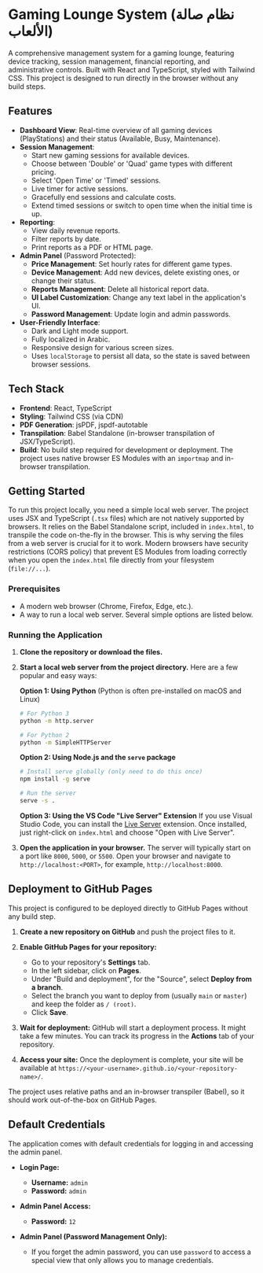 # Gaming Lounge System (نظام صالة الألعاب)

A comprehensive management system for a gaming lounge, featuring device tracking, session management, financial reporting, and administrative controls. Built with React and TypeScript, styled with Tailwind CSS. This project is designed to run directly in the browser without any build steps.

## Features

- **Dashboard View**: Real-time overview of all gaming devices (PlayStations) and their status (Available, Busy, Maintenance).
- **Session Management**:
  - Start new gaming sessions for available devices.
  - Choose between 'Double' or 'Quad' game types with different pricing.
  - Select 'Open Time' or 'Timed' sessions.
  - Live timer for active sessions.
  - Gracefully end sessions and calculate costs.
  - Extend timed sessions or switch to open time when the initial time is up.
- **Reporting**:
  - View daily revenue reports.
  - Filter reports by date.
  - Print reports as a PDF or HTML page.
- **Admin Panel** (Password Protected):
  - **Price Management**: Set hourly rates for different game types.
  - **Device Management**: Add new devices, delete existing ones, or change their status.
  - **Reports Management**: Delete all historical report data.
  - **UI Label Customization**: Change any text label in the application's UI.
  - **Password Management**: Update login and admin passwords.
- **User-Friendly Interface**:
  - Dark and Light mode support.
  - Fully localized in Arabic.
  - Responsive design for various screen sizes.
  - Uses `localStorage` to persist all data, so the state is saved between browser sessions.

## Tech Stack

- **Frontend**: React, TypeScript
- **Styling**: Tailwind CSS (via CDN)
- **PDF Generation**: jsPDF, jspdf-autotable
- **Transpilation**: Babel Standalone (in-browser transpilation of JSX/TypeScript).
- **Build**: No build step required for development or deployment. The project uses native browser ES Modules with an `importmap` and in-browser transpilation.


## Getting Started

To run this project locally, you need a simple local web server. The project uses JSX and TypeScript (`.tsx` files) which are not natively supported by browsers. It relies on the Babel Standalone script, included in `index.html`, to transpile the code on-the-fly in the browser. This is why serving the files from a web server is crucial for it to work. Modern browsers have security restrictions (CORS policy) that prevent ES Modules from loading correctly when you open the `index.html` file directly from your filesystem (`file://...`).

### Prerequisites

- A modern web browser (Chrome, Firefox, Edge, etc.).
- A way to run a local web server. Several simple options are listed below.

### Running the Application

1.  **Clone the repository or download the files.**

2.  **Start a local web server from the project directory.** Here are a few popular and easy ways:

    **Option 1: Using Python** (Python is often pre-installed on macOS and Linux)
    ```bash
    # For Python 3
    python -m http.server

    # For Python 2
    python -m SimpleHTTPServer
    ```

    **Option 2: Using Node.js and the `serve` package**
    ```bash
    # Install serve globally (only need to do this once)
    npm install -g serve

    # Run the server
    serve -s .
    ```

    **Option 3: Using the VS Code "Live Server" Extension**
    If you use Visual Studio Code, you can install the [Live Server](https://marketplace.visualstudio.com/items?itemName=ritwickdey.LiveServer) extension. Once installed, just right-click on `index.html` and choose "Open with Live Server".

3.  **Open the application in your browser.**
    The server will typically start on a port like `8000`, `5000`, or `5500`. Open your browser and navigate to `http://localhost:<PORT>`, for example, `http://localhost:8000`.

## Deployment to GitHub Pages

This project is configured to be deployed directly to GitHub Pages without any build step.

1.  **Create a new repository on GitHub** and push the project files to it.

2.  **Enable GitHub Pages for your repository:**
    - Go to your repository's **Settings** tab.
    - In the left sidebar, click on **Pages**.
    - Under "Build and deployment", for the "Source", select **Deploy from a branch**.
    - Select the branch you want to deploy from (usually `main` or `master`) and keep the folder as `/ (root)`.
    - Click **Save**.

3.  **Wait for deployment:** GitHub will start a deployment process. It might take a few minutes. You can track its progress in the **Actions** tab of your repository.

4.  **Access your site:** Once the deployment is complete, your site will be available at `https://<your-username>.github.io/<your-repository-name>/`.

The project uses relative paths and an in-browser transpiler (Babel), so it should work out-of-the-box on GitHub Pages.

## Default Credentials

The application comes with default credentials for logging in and accessing the admin panel.

- **Login Page:**
  - **Username:** `admin`
  - **Password:** `admin`

- **Admin Panel Access:**
  - **Password:** `12`

- **Admin Panel (Password Management Only):**
  - If you forget the admin password, you can use `password` to access a special view that only allows you to manage credentials.